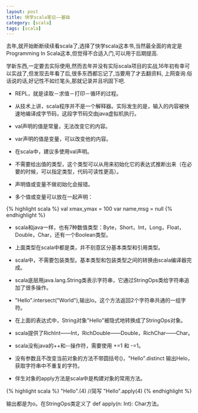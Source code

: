 ```yaml
---
layout: post
title: 快学scala笔记——基础
category: [scala]
tags: [scala]
---
```


去年,就开始断断续续看scala了,选择了快学scala这本书,当然最全面的肯定是Programming In Scala这本,但觉得不合适入门,可以用于后期提高.

学新东西,一定要去实际使用,然而去年并没有实际scala项目的实战,16年初有幸可以实战了,但发现去年看了后,很多东西都忘记了,当要用了才去翻资料,
上网查询.俗话说的话,好记性不如烂笔头,那就记录并且巩固下吧.
<!--more-->

- REPL，就是读取－求值－打印－循环的过程。

- 从技术上讲，scala程序并不是一个解释器。实际发生的是，输入的内容被快速地编译成字节码，这段字节码交由java虚拟机执行。

- val声明的值是常量，无法改变它的内容。

- var声明的值是变量，可以改变他的内容。

- 在scala中，建议多使用val声明。

- 不需要给出值的类型，这个类型可以从用来初始化它的表达式推断出来（在必要的时候，可以指定类型，代码可读性更高）。

- 声明值或变量不做初始化会报错。

- 多个值或变量可以放在一起声明：

{% highlight scala %}
val xmax,ymax = 100
var name,msg = null
{% endhighlight %}

- scala和java一样，也有7种数值类型：Byte，Short，Int，Long，Float，Double，Char，还有一个Boolean类型。

- 上面类型在scala中都是类，并不刻意区分基本类型和引用类型。

- scala中，不需要包装类型。基本类型和包装类型之间的转换由scala编译器完成。

- scala底层用java.lang.String类表示字符串，它通过StringOps类给字符串追加了很多操作。

- "Hello".intersect("World"),输出lo。这个方法返回2个字符串共通的一组字符。

- 在上面的表达式中，String对象"Hello"被隐式地转换成了StringOps对象。

- scala提供了RichInt——Int，RichDouble——Double，RichChar——Char。

- scala没有java的++和--操作符，需要使用 +=1 和 -=1。

- 没有参数且不改变当前对象的方法不带圆括号()，"Hello".distinct 输出Helo，获取字符串中不重复的字符。

- 伴生对象的apply方法是scala中是构建对象的常用方法。

{% highlight scala %}
"Hello".(4) //简写
"Hello".apply(4)
{% endhighlight %}

输出都是为o。在StringOps类定义了 def apply(n: Int): Char方法。

